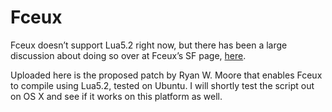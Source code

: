 Fceux 
=======

Fceux doesn’t support Lua5.2 right now, but there has been a large discussion about doing so over at Fceux’s SF page, [here](http://sourceforge.net/p/fceultra/bugs/569/?page=1).

Uploaded here is the proposed patch by Ryan W. Moore that enables Fceux to compile using Lua5.2, tested on Ubuntu. I will shortly test the script out on OS X and see if it works on this platform as well.